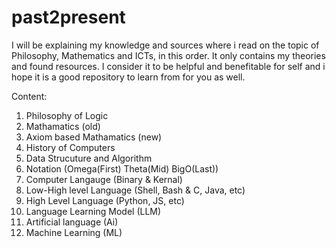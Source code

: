 # past2present
I will be explaining my knowledge and sources where i read on the topic of Philosophy, Mathematics and ICTs, in this order. It only contains my theories and found resources. I consider it to be helpful and benefitable for self and i hope it is a good repository to learn from for you as well.   

Content:

1. Philosophy of Logic
2. Mathamatics (old)
3. Axiom based Mathamatics (new)
4. History of Computers
5. Data Strucuture and Algorithm
6. Notation (Omega(First) Theta(Mid) BigO(Last))
7. Computer Langauge (Binary & Kernal)
9. Low-High level Language (Shell, Bash & C, Java, etc)
10. High Level Language (Python, JS, etc) 
11. Language Learning Model (LLM)
12. Artificial language (Ai)
13. Machine Learning (ML)

